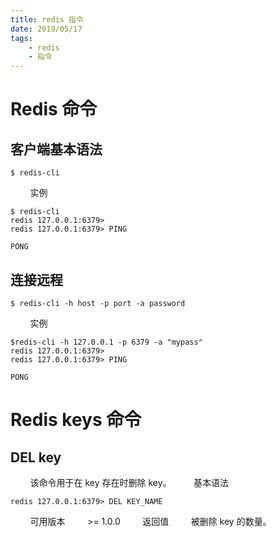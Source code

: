 ```yaml
---
title: redis 指令
date: 2019/05/17
tags: 
    - redis
    - 指令
---
```


# Redis 命令
## 客户端基本语法
```
$ redis-cli
```
<!-- more -->
&nbsp;&nbsp;&nbsp;&nbsp;&nbsp;&nbsp;&nbsp;&nbsp;实例
```
$ redis-cli
redis 127.0.0.1:6379>
redis 127.0.0.1:6379> PING

PONG
```
## 连接远程
```
$ redis-cli -h host -p port -a password
```
&nbsp;&nbsp;&nbsp;&nbsp;&nbsp;&nbsp;&nbsp;&nbsp;实例
```
$redis-cli -h 127.0.0.1 -p 6379 -a "mypass"
redis 127.0.0.1:6379>
redis 127.0.0.1:6379> PING

PONG
```

# Redis keys 命令
## DEL key
&nbsp;&nbsp;&nbsp;&nbsp;&nbsp;&nbsp;&nbsp;&nbsp;该命令用于在 key 存在时删除 key。
&nbsp;&nbsp;&nbsp;&nbsp;&nbsp;&nbsp;&nbsp;&nbsp;基本语法
```
redis 127.0.0.1:6379> DEL KEY_NAME
```
&nbsp;&nbsp;&nbsp;&nbsp;&nbsp;&nbsp;&nbsp;&nbsp;可用版本
&nbsp;&nbsp;&nbsp;&nbsp;&nbsp;&nbsp;&nbsp;&nbsp;>= 1.0.0
&nbsp;&nbsp;&nbsp;&nbsp;&nbsp;&nbsp;&nbsp;&nbsp;返回值
&nbsp;&nbsp;&nbsp;&nbsp;&nbsp;&nbsp;&nbsp;&nbsp;被删除 key 的数量。
